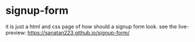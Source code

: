 # signup-form
it is just a html and css page of how should a signup form look.
see the live-preview: https://sanatan223.github.io/signup-form/
